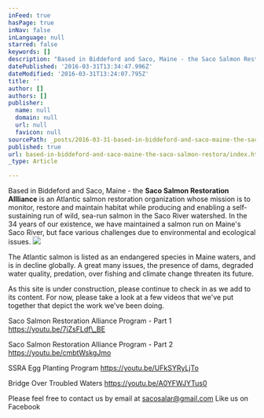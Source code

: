```yaml
---
inFeed: true
hasPage: true
inNav: false
inLanguage: null
starred: false
keywords: []
description: "Based in Biddeford and Saco, Maine - the Saco Salmon Restoration Allliance is an Atlantic salmon restoration organization. \_In the 34 years of our existence, we have maintained a salmon run on Maine's Saco River."
datePublished: '2016-03-31T13:34:47.996Z'
dateModified: '2016-03-31T13:24:07.795Z'
title: ''
author: []
authors: []
publisher:
  name: null
  domain: null
  url: null
  favicon: null
sourcePath: _posts/2016-03-31-based-in-biddeford-and-saco-maine-the-saco-salmon-restora.md
published: true
url: based-in-biddeford-and-saco-maine-the-saco-salmon-restora/index.html
_type: Article

---
```

Based in Biddeford and Saco, Maine - the **Saco Salmon Restoration Allliance** is an Atlantic salmon restoration organization whose mission is to monitor, restore and maintain habitat while producing and enabling a self-sustaining run of wild, sea-run salmon in the Saco River watershed.  In the 34 years of our existence, we have maintained a salmon run on Maine's Saco River, but face various challenges due to environmental and ecological issues.
![](https://the-grid-user-content.s3-us-west-2.amazonaws.com/9ea0af87-e24f-4b18-b5a5-eafa0125095f.jpg)

The Atlantic salmon is listed as an endangered species in Maine waters, and is in decline globally.  A great many issues, the presence of dams, degraded water quality, predation, over fishing and climate change threaten its future.

As this site is under construction, please continue to check in as we add to its content.  For now, please take a look at a few videos that we've put together that depict the work we've been doing.

Saco Salmon Restoration Alliance Program - Part 1 https://youtu.be/7jZsFLdf\_BE

Saco Salmon Restoration Alliance Program - Part 2 https://youtu.be/cmbtWskgJmo

SSRA Egg Planting Program                                 https://youtu.be/UFkSYRyLjTo

Bridge Over Troubled Waters                             https://youtu.be/A0YFWJYTus0

Please feel free to contact us by email at sacosalar@gmail.com                 Like us on Facebook